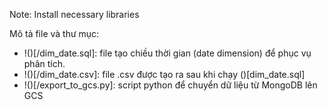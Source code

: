 Note: Install necessary libraries

Mô tả file và thư mục:
- !()[/dim_date.sql]: file tạo chiều thời gian (date dimension) để phục vụ phân tích.
- !()[/dim_date.csv]: file .csv được tạo ra sau khi chạy ()[dim_date.sql]
- !()[/export_to_gcs.py]: script python để chuyển dữ liệu từ MongoDB lên GCS

